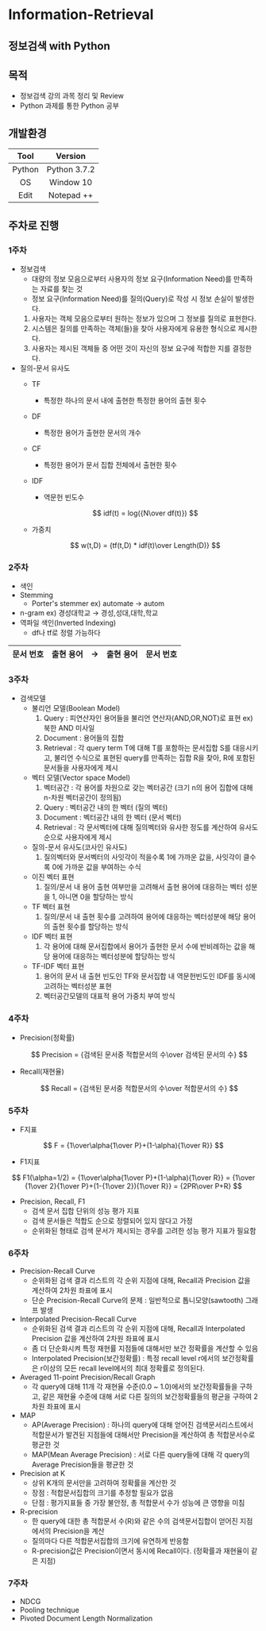 # Information-Retrieval

## 정보검색 with Python

## 목적
- 정보검색 강의 과목 정리 및 Review
- Python 과제를 통한 Python 공부

## 개발환경

|Tool|Version|
|:---:|:---:|
|Python|Python 3.7.2|
|OS|Window 10|
|Edit|Notepad ++|

## 주차로 진행

### 1주차
- 정보검색
  - 대량의 정보 모음으로부터 사용자의 정보 요구(Information Need)를 만족하는 자료를 찾는 것
  - 정보 요구(Information Need)를 질의(Query)로 작성 시 정보 손실이 발생한다.
  1. 사용자는 객체 모음으로부터 원하는 정보가 있으며 그 정보를 질의로 표현한다.
  2. 시스템은 질의를 만족하는 객체(들)을 찾아 사용자에게 유용한 형식으로 제시한다.
  3. 사용자는 제시된 객체들 중 어떤 것이 자신의 정보 요구에 적합한 지를 결정한다.
- 질의-문서 유사도
  - TF
    - 특정한 하나의 문서 내에 출현한 특정한 용어의 출현 횟수
  - DF
    - 특정한 용어가 출현한 문서의 개수
  - CF
    - 특정한 용어가 문서 집합 전체에서 출현한 횟수
  - IDF
    - 역문헌 빈도수

    $$ idf(t) = log({N\over df(t)}) $$

  - 가중치

    $$ w(t,D) = {tf(t,D) * idf(t)\over Length(D)} $$


### 2주차
- 색인
- Stemming
  - Porter's stemmer
    ex) automate → autom
- n-gram
  ex) 경성대학교 → 경성,성대,대학,학교
- 역파일 색인(Inverted Indexing)
  - df나 tf로 정렬 가능하다

|문서 번호|출현 용어|→|출현 용어|문서 번호|
|:---:|:---:|:---:|:---:|:---:|

### 3주차
- 검색모델
  - 불리언 모델(Boolean Model)
    1. Query : 피연산자인 용어들을 불리언 연산자(AND,OR,NOT)로 표현 ex) 북한 AND 미사일
    2. Document : 용어들의 집합
    3. Retrieval : 각 query term T에 대해 T를 포함하는 문서집합 S를 대응시키고, 불리언 수식으로 표현된 query를 만족하는 집합 R을 찾아, R에 포함된 문서들을 사용자에게 제시
  - 벡터 모델(Vector space Model)
    1. 벡터공간 : 각 용어를 차원으로 갖는 벡터공간 (크기 n의 용어 집합에 대해 n-차원 벡터공간이 정의됨)
    2. Query : 벡터공간 내의 한 벡터 (질의 벡터)
    3. Document : 벡터공간 내의 한 벡터 (문서 벡터)
    4. Retrieval : 각 문서벡터에 대해 질의벡터와 유사한 정도를 계산하여 유사도순으로 사용자에게 제시
  - 질의-문서 유사도(코사인 유사도)
    1. 질의벡터와 문서벡터의 사잇각이 적을수록 1에 가까운 값을, 사잇각이 클수록 0에 가까운 값을 부여하는 수식
  - 이진 벡터 표현
    1. 질의/문서 내 용어 출현 여부만을 고려해서 출현 용어에 대응하는 벡터 성분을 1, 아니면 0을 할당하는 방식
  - TF 벡터 표현
    1. 질의/문서 내 출현 횟수를 고려하여 용어에 대응하는 벡터성분에 해당 용어의 출현 횟수를 할당하는 방식
  - IDF 벡터 표현
    1. 각 용어에 대해 문서집합에서 용어가 출현한 문서 수에 반비례하는 값을 해당 용어에 대응하는 벡터성분에 할당하는 방식
  - TF-IDF 벡터 표현
    1. 용어의 문서 내 출현 빈도인 TF와 문서집합 내 역문헌빈도인 IDF를 동시에 고려하는 벡터성분 표현
    2. 벡터공간모델의 대표적 용어 가중치 부여 방식

### 4주차
- Precision(정확률)

  $$ Precision = {검색된 문서중 적합문서의 수\over 검색된 문서의 수} $$

- Recall(재현율)

  $$ Recall = {검색된 문서중 적합문서의 수\over 적합문서의 수} $$


### 5주차
- F지표

$$ F = {1\over\alpha{1\over P}+(1-\alpha){1\over R}} $$

- F1지표

$$ F1(\alpha=1/2) = {1\over\alpha{1\over P}+(1-\alpha){1\over R}}
= {1\over {1\over 2}{1\over P}+(1-{1\over 2}){1\over R}} = {2PR\over P+R} $$

- Precision, Recall, F1
  - 검색 문서 집합 단위의 성능 평가 지표
  - 검색 문서들은 적합도 순으로 정렬되어 있지 않다고 가정
  - 순위화된 형태로 검색 문서가 제시되는 경우를 고려한 성능 평가 지표가 필요함

### 6주차
- Precision-Recall Curve
  - 순위화된 검색 결과 리스트의 각 순위 지점에 대해, Recall과 Precision 값을 계산하여 2차원 좌표에 표시
  - 단순 Precision-Recall Curve의 문제 : 일반적으로 톱니모양(sawtooth) 그래프 발생
- Interpolated Precision-Recall Curve
  - 순위화된 검색 결과 리스트의 각 순위 지점에 대해, Recall과 Interpolated Precision 값을 계산하여 2차원 좌표에 표시
  - 좀 더 단순화시켜 특정 재현률 지점들에 대해서만 보간 정확률을 계산할 수 있음
  - Interpolated Precision(보간정확률) : 특정 recall level r에서의 보간정확률은 r이상의 모든 recall level에서의 최대 정확률로 정의된다.
- Averaged 11-point Precision/Recall Graph
  - 각 query에 대해 11개 각 재현율 수준(0.0 ~ 1.0)에서의 보간정확률들을 구하고, 같은 재현율 수준에 대해 서로 다른 질의의 보간정확률들의 평균을 구하여 2차원 좌표에 표시
- MAP
  - AP(Average Precision) : 하나의 query에 대해 얻어진 검색문서리스트에서 적합문서가 발견된 지점들에 대해서만 Precision을 계산하여 총 적합문서수로 평균한 것
  - MAP(Mean Average Precision) : 서로 다른 query들에 대해 각 query의 Average Precision들을 평균한 것
- Precision at K
  - 상위 K개의 문서만을 고려하여 정확률을 계산한 것
  - 장점 : 적합문서집합의 크기를 추정할 필요가 없음
  - 단점 : 평가지표들 중 가장 불안정, 총 적합문서 수가 성능에 큰 영향을 미침
- R-precision
  - 한 query에 대한 총 적합문서 수(R)와 같은 수의 검색문서집합이 얻어진 지점에서의 Precision을 계산
  - 질의마다 다른 적합문서집합의 크기에 유연하게 반응함
  - R-precision값은 Precision이면서 동시에 Recall이다. (정확률과 재현율이 같은 지점)

### 7주차
- NDCG
- Pooling technique
- Pivoted Document Length Normalization
